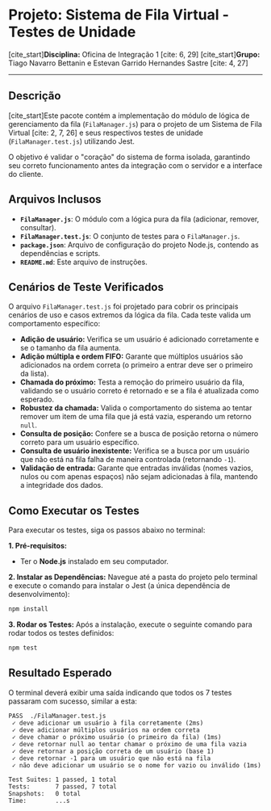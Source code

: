 # Projeto: Sistema de Fila Virtual - Testes de Unidade

[cite_start]**Disciplina:** Oficina de Integração 1 [cite: 6, 29]
[cite_start]**Grupo:** Tiago Navarro Bettanin e Estevan Garrido Hernandes Sastre [cite: 4, 27]

---

## Descrição

[cite_start]Este pacote contém a implementação do módulo de lógica de gerenciamento da fila (`FilaManager.js`) para o projeto de um Sistema de Fila Virtual [cite: 2, 7, 26] e seus respectivos testes de unidade (`FilaManager.test.js`) utilizando Jest.

O objetivo é validar o "coração" do sistema de forma isolada, garantindo seu correto funcionamento antes da integração com o servidor e a interface do cliente.

## Arquivos Inclusos

- **`FilaManager.js`**: O módulo com a lógica pura da fila (adicionar, remover, consultar).
- **`FilaManager.test.js`**: O conjunto de testes para o `FilaManager.js`.
- **`package.json`**: Arquivo de configuração do projeto Node.js, contendo as dependências e scripts.
- **`README.md`**: Este arquivo de instruções.

## Cenários de Teste Verificados

O arquivo `FilaManager.test.js` foi projetado para cobrir os principais cenários de uso e casos extremos da lógica da fila. Cada teste valida um comportamento específico:

* **Adição de usuário:** Verifica se um usuário é adicionado corretamente e se o tamanho da fila aumenta.
* **Adição múltipla e ordem FIFO:** Garante que múltiplos usuários são adicionados na ordem correta (o primeiro a entrar deve ser o primeiro da lista).
* **Chamada do próximo:** Testa a remoção do primeiro usuário da fila, validando se o usuário correto é retornado e se a fila é atualizada como esperado.
* **Robustez da chamada:** Valida o comportamento do sistema ao tentar remover um item de uma fila que já está vazia, esperando um retorno `null`.
* **Consulta de posição:** Confere se a busca de posição retorna o número correto para um usuário específico.
* **Consulta de usuário inexistente:** Verifica se a busca por um usuário que não está na fila falha de maneira controlada (retornando `-1`).
* **Validação de entrada:** Garante que entradas inválidas (nomes vazios, nulos ou com apenas espaços) não sejam adicionadas à fila, mantendo a integridade dos dados.

## Como Executar os Testes

Para executar os testes, siga os passos abaixo no terminal:

**1. Pré-requisitos:**
   - Ter o **Node.js** instalado em seu computador.

**2. Instalar as Dependências:**
   Navegue até a pasta do projeto pelo terminal e execute o comando para instalar o Jest (a única dependência de desenvolvimento):
   ```bash
   npm install
   ```

**3. Rodar os Testes:**
   Após a instalação, execute o seguinte comando para rodar todos os testes definidos:
   ```bash
   npm test
   ```

## Resultado Esperado

O terminal deverá exibir uma saída indicando que todos os 7 testes passaram com sucesso, similar a esta:

```
PASS  ./FilaManager.test.js
 ✓ deve adicionar um usuário à fila corretamente (2ms)
 ✓ deve adicionar múltiplos usuários na ordem correta
 ✓ deve chamar o próximo usuário (o primeiro da fila) (1ms)
 ✓ deve retornar null ao tentar chamar o próximo de uma fila vazia
 ✓ deve retornar a posição correta de um usuário (base 1)
 ✓ deve retornar -1 para um usuário que não está na fila
 ✓ não deve adicionar um usuário se o nome for vazio ou inválido (1ms)

Test Suites: 1 passed, 1 total
Tests:       7 passed, 7 total
Snapshots:   0 total
Time:        ...s
```

